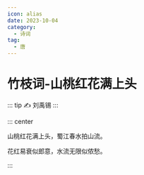 ```yaml
---
icon: alias
date: 2023-10-04
category:
  - 诗词
tag:
  - 唐
---
```


# 竹枝词-山桃红花满上头

<!-- more -->

::: tip ✍️
刘禹锡
:::


::: center

山桃红花满上头，蜀江春水拍山流。

花红易衰似郎意，水流无限似侬愁。

:::